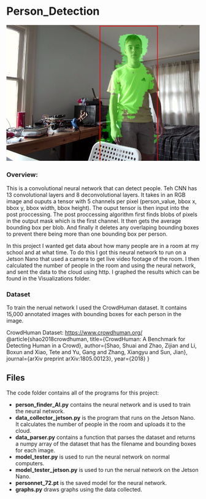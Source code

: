 # Person_Detection
 
![PersonDetectorNet in action](demo_person_detector_net.jpg)

### Overview:
This is a convolutional neural network that can detect people. Teh CNN has 13 convolutional layers and 8 deconvolutional layers. It takes in an RGB image and ouputs a tensor with 5 channels per pixel (person_value, bbox x, bbox y, bbox width, bbox height). The ouput tensor is then input into the post proccessing. The post proccessing algorithm first finds blobs of pixels in the output mask which is the first channel. It then gets the average bounding box per blob. And finally it deletes any overlaping bounding boxes to prevent there being more than one bounding box per person.

In this project I wanted get data about how many people are in a room at my school and at what time. To do this I got this neural network to run on a Jetson Nano that used a camera to get live video footage of the room. I then calculated the number of people in the room and using the neural network, and sent the data to the cloud using http. I graphed the results which can be found in the Visualizations folder.

### Dataset
To train the nerual network I used the CrowdHuman dataset. It contains 15,000 annotated images with bounding boxes for each person in the image.

CrowdHuman Dataset: https://www.crowdhuman.org/
@article{shao2018crowdhuman,
    title={CrowdHuman: A Benchmark for Detecting Human in a Crowd},
    author={Shao, Shuai and Zhao, Zijian and Li, Boxun and Xiao, Tete and Yu, Gang and Zhang, Xiangyu and Sun, Jian},
    journal={arXiv preprint arXiv:1805.00123},
    year={2018}
  }
  
## Files
The code folder contains all of the programs for this project:
* **person_finder_AI.py** contains the neural network and is used to train the neural network.
* **data_collector_jetson.py** is the program that runs on the Jetson Nano. It calculates the number of people in the room and uploads it to the cloud.
* **data_parser.py** contains a function that parses the dataset and returns a numpy array of the dataset that has the filename and bounding boxes for each image.
* **model_tester.py** is used to run the neural network on normal computers.
* **model_tester_jetson.py** is used to run the nerual network on the Jetson Nano.
* **personnet_72.pt** is the saved model for the neural network.
* **graphs.py** draws graphs using the data collected.
